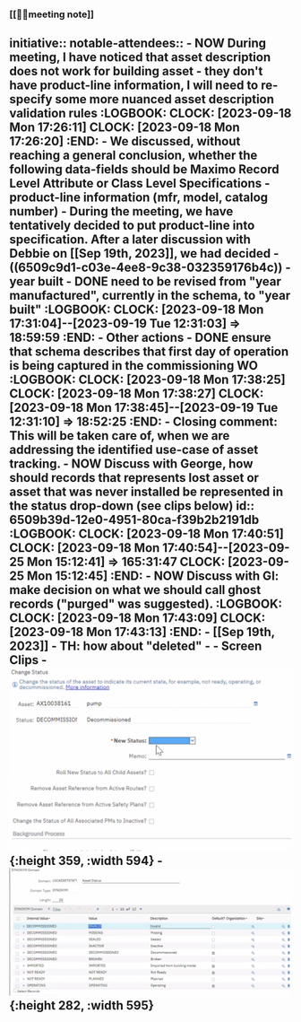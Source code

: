 ### [[🤝🏻meeting note]]
initiative::
notable-attendees::
	- NOW During meeting, I have noticed that asset description does not work for building asset - they don't have product-line information, I will need to re-specify some more nuanced asset description validation rules
	  :LOGBOOK:
	  CLOCK: [2023-09-18 Mon 17:26:11]
	  CLOCK: [2023-09-18 Mon 17:26:20]
	  :END:
	- We discussed, without reaching a general conclusion, whether the following data-fields should be Maximo Record Level Attribute or Class Level Specifications
		- product-line information (mfr, model, catalog number)
			- During the meeting, we have tentatively decided to put product-line into specification. After a later discussion with Debbie on [[Sep 19th, 2023]], we had decided
				- ((6509c9d1-c03e-4ee8-9c38-032359176b4c))
		- year built
			- DONE need to be revised from "year manufactured", currently in the schema, to "year built"
			  :LOGBOOK:
			  CLOCK: [2023-09-18 Mon 17:31:04]--[2023-09-19 Tue 12:31:03] =>  18:59:59
			  :END:
	- Other actions
		- DONE ensure that schema describes that first day of operation is being captured in the commissioning WO
		  :LOGBOOK:
		  CLOCK: [2023-09-18 Mon 17:38:25]
		  CLOCK: [2023-09-18 Mon 17:38:27]
		  CLOCK: [2023-09-18 Mon 17:38:45]--[2023-09-19 Tue 12:31:10] =>  18:52:25
		  :END:
			- Closing comment: This will be taken care of, when we are addressing the identified use-case of asset tracking.
		- NOW Discuss with George, how should records that represents lost asset or asset that was never installed be represented in the status drop-down (see clips below)
		  id:: 6509b39d-12e0-4951-80ca-f39b2b2191db
		  :LOGBOOK:
		  CLOCK: [2023-09-18 Mon 17:40:51]
		  CLOCK: [2023-09-18 Mon 17:40:54]--[2023-09-25 Mon 15:12:41] =>  165:31:47
		  CLOCK: [2023-09-25 Mon 15:12:45]
		  :END:
		- NOW Discuss with GI: make decision on what we should call ghost records ("purged" was suggested).
		  :LOGBOOK:
		  CLOCK: [2023-09-18 Mon 17:43:09]
		  CLOCK: [2023-09-18 Mon 17:43:13]
		  :END:
			- [[Sep 19th, 2023]]
				- TH: how about "deleted"
		-
	- Screen Clips
		- ![image.png](../assets/image_1695067658772_0.png){:height 359, :width 594}
		- ![image.png](../assets/image_1695067736451_0.png){:height 282, :width 595}
-